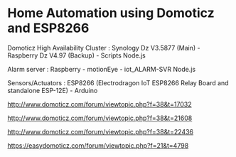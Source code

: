 # Home Automation using Domoticz and ESP8266
Domoticz High Availability Cluster : Synology Dz V3.5877 (Main) - Raspberry Dz V4.97 (Backup) - Scripts Node.js

Alarm server : Raspberry - motionEye - iot_ALARM-SVR Node.js 

Sensors/Actuators : ESP8266 (Electrodragon IoT ESP8266 Relay Board and standalone ESP-12E) - Arduino

http://www.domoticz.com/forum/viewtopic.php?f=38&t=17032

http://www.domoticz.com/forum/viewtopic.php?f=38&t=21608

http://www.domoticz.com/forum/viewtopic.php?f=38&t=22436

https://easydomoticz.com/forum/viewtopic.php?f=21&t=4798
